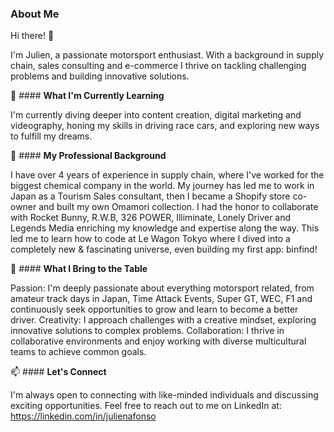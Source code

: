 ### 

<!--
**JulianThe0ne/JulianThe0ne** is a ✨ _special_ ✨ repository because its `README.md` (this file) appears on your GitHub profile.




-->
### **About Me**
Hi there! 👋 

I'm Julien, a passionate motorsport enthusiast. With a background in supply chain, sales consulting and e-commerce I thrive on tackling challenging problems and building innovative solutions.


🌱 #### **What I'm Currently Learning**

I'm currently diving deeper into content creation, digital marketing and videography, honing my skills in driving race cars, and exploring new ways to fulfill my dreams.


💼 #### **My Professional Background**

I have over 4 years of experience in supply chain, where I've worked for the biggest chemical company in the world. My journey has led me to work in Japan as a Tourism Sales consultant, then I became a Shopify store co-owner and built my own Omamori collection. I had the honor to collaborate with Rocket Bunny, R.W.B, 326 POWER, Illiminate, Lonely Driver and Legends Media enriching my knowledge and expertise along the way. This led me to learn how to code at Le Wagon Tokyo where I dived into a completely new & fascinating universe, even building my first app: binfind!


🚀 #### **What I Bring to the Table**

Passion: I'm deeply passionate about everything motorsport related, from amateur track days in Japan, Time Attack Events, Super GT, WEC, F1 and continuously seek opportunities to grow and learn to become a better driver.
Creativity: I approach challenges with a creative mindset, exploring innovative solutions to complex problems.
Collaboration: I thrive in collaborative environments and enjoy working with diverse multicultural teams to achieve common goals.


📫 #### **Let's Connect**

I'm always open to connecting with like-minded individuals and discussing exciting opportunities. Feel free to reach out to me on LinkedIn at: https://linkedin.com/in/julienafonso
